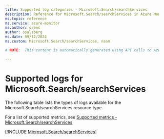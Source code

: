 ```yaml
---
title: Supported log categories - Microsoft.Search/searchServices
description: Reference for Microsoft.Search/searchServices in Azure Monitor Logs.
ms.topic: reference
ms.service: azure-monitor
ms.author: orens
author: osalzberg
ms.date: 09/12/2024
ms.custom: Microsoft.Search/searchServices, naam

# NOTE:  This content is automatically generated using API calls to Azure. Any edits made on these files will be overwritten in the next run of the script. 

---
```





# Supported logs for Microsoft.Search/searchServices  
The following table lists the types of logs available for the Microsoft.Search/searchServices resource type.
  
  
  
For a list of supported metrics, see [Supported metrics - Microsoft.Search/searchServices](../supported-metrics/microsoft-search-searchservices-metrics.md)  
  

  
[!INCLUDE [Microsoft.Search/searchServices](~/reusable-content/ce-skilling/azure/includes/azure-monitor/reference/logs/microsoft-search-searchservices-logs-include.md)]  
  


